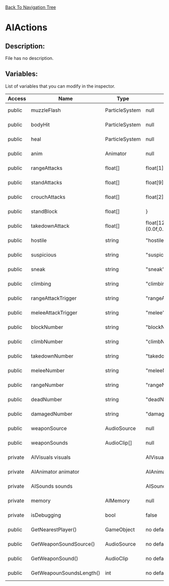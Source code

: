 [Back To Navigation Tree](https://wesleywh.github.io/GameDevRepo/docs/navigation.html)
# AIActions

## Description:
File has no description.

## Variables:
List of variables that you can modify in the inspector.

|Access|Name|Type|Default Value|Description|
|---|---|---|---|---|
|public|muzzleFlash|ParticleSystem|null|No description.|
|public|bodyHit|ParticleSystem|null|No description.|
|public|heal|ParticleSystem|null|No description.|
|public|anim|Animator|null|No description.|
|public|rangeAttacks|float[]|float[1]{1.0f}|No description.|
|public|standAttacks|float[]|float[9]{0.1818182f,0.2727273f,0.3636364f,0.4545455f,0.5454546f,0.7272727f,0.8181818f,0.9090909f,1.0f}|No description.|
|public|crouchAttacks|float[]|float[2]{0.0f,1.0f}|No description.|
|public|standBlock|float[]|}|No description.|
|public|takedownAttack|float[]|float[12]{0.0f,0.09090f,0.18181f,0.27272f,0.363636f,0.454545f,0.545454f,0.636363f,0.727272f,0.818181f,0.909090f,1.0f}|No description.|
|public|hostile|string|"hostile"|No description.|
|public|suspicious|string|"suspicious"|No description.|
|public|sneak|string|"sneak"|No description.|
|public|climbing|string|"climbing"|No description.|
|public|rangeAttackTrigger|string|"rangeAttack"|No description.|
|public|meleeAttackTrigger|string|"melee"|No description.|
|public|blockNumber|string|"blockNumber"|No description.|
|public|climbNumber|string|"climbNumber"|No description.|
|public|takedownNumber|string|"takedownNumber"|No description.|
|public|meleeNumber|string|"meleeNumber"|No description.|
|public|rangeNumber|string|"rangeNumber"|No description.|
|public|deadNumber|string|"deadNumber"|No description.|
|public|damagedNumber|string|"damagedNumber"|No description.|
|public|weaponSource|AudioSource|null|No description.|
|public|weaponSounds|AudioClip[]|null|No description.|
|private|AIVisuals visuals||AIVisuals()|No description.|
|private|AIAnimator animator||AIAnimator()|No description.|
|private|AISounds sounds||AISounds()|No description.|
|private|memory|AIMemory|null|No description.|
|private|isDebugging|bool|false|No description.|
|public|GetNearestPlayer()|GameObject|no default|No description.|
|public|GetWeaponSoundSource()|AudioSource|no default|No description.|
|public|GetWeaponSound()|AudioClip|no default|No description.|
|public|GetWeapounSoundsLength()|int|no default|No description.|
